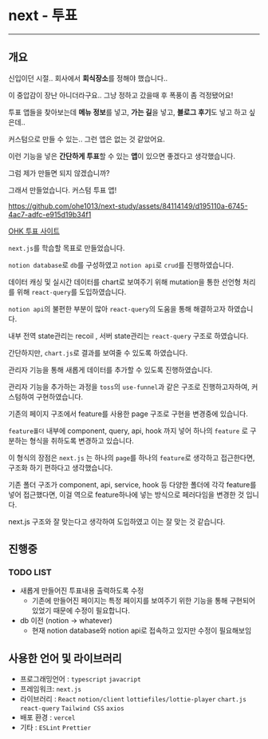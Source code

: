 # next - 투표

---

## 개요

신입이던 시절.. 회사에서 **회식장소**를 정해야 했습니다..

이 중압감이 장난 아니더라구요.. 그냥 정하고 갔을때 후 폭풍이 좀 걱정됐어요!

투표 앱들을 찾아보는데 **메뉴 정보**를 넣고, **가는 길**을 넣고, **블로그 후기**도 넣고 하고 싶은데.. 

커스텀으로 만들 수 있는.. 그런 앱은 없는 것 같았어요.

이런 기능을 넣은 **간단하게 투표**할 수 있는 **앱**이 있으면 좋겠다고 생각했습니다.

그럼 제가 만들면 되지 않겠습니까? 

그래서 만들었습니다. 커스텀 투표 앱!



https://github.com/ohe1013/next-study/assets/84114149/d195110a-6745-4ac7-adfc-e915d19b34f1



[OHK 투표 사이트](https://next-study-y6ub.vercel.app/)

`next.js`를 학습할 목표로 만들었습니다.

`notion database`로 `db`를 구성하였고 `notion api`로 `crud`를 진행하였습니다.

데이터 캐싱 및 실시간 데이터를 chart로 보여주기 위해 mutation을 통한 선언형 처리를 위해 `react-query`를 도입하였습니다.

`notion api`의 불편한 부분이 많아 `react-query`의 도움을 통해 해결하고자 하였습니다.

내부 전역 state관리는 recoil , 서버 state관리는 `react-query` 구조로 하였습니다.

간단하지만, `chart.js`로 결과를 보여줄 수 있도록 하였습니다. 

관리자 기능을 통해 새롭게 데이터를 추가할 수 있도록 진행하였습니다.

관리자 기능을 추가하는 과정을 `toss`의 `use-funnel`과 같은 구조로 진행하고자하여, 커스텀하여 구현하였습니다.

기존의 페이지 구조에서 feature를 사용한 page 구조로 구현을 변경중에 있습니다. 

`feature폴더` 내부에 component, query, api, hook 까지 넣어 하나의 `feature` 로 구분하는 형식을 취하도록 변경하고 있습니다.

이 형식의 장점은 `next.js` 는 하나의 `page`를 하나의 `feature`로 생각하고 접근한다면, 구조화 하기 편하다고 생각했습니다.

기존 폴더 구조가 component, api, service, hook 등 다양한 폴더에 각각 feature를 넣어 접근했다면, 이걸 역으로 feature하나에 넣는 방식으로 페러다임을 변경한 것 입니다.

next.js 구조와 잘 맞는다고 생각하여 도입하였고 이는 잘 맞는 것 같습니다.

## 진행중

### TODO LIST

- 새롭게 만들어진 투표내용 출력하도록 수정
    - 기존에 만들어진 페이지는 특정 페이지를 보여주기 위한 기능을 통해 구현되어 있었기 때문에 수정이 필요합니다.
- db 이전 (notion → whatever)
    - 현재 notion database와 notion api로 접속하고 있지만 수정이 필요해보임

## 사용한 언어 및 라이브러리

- 프로그래밍언어 : `typescript` `javacript`
- 프레임워크: `next.js`
- 라이브러리 : `React` `notion/client`  `lottiefiles/lottie-player` `chart.js` `react-query` `Tailwind CSS` `axios`
- 배포 환경 : `vercel`
- 기타 : `ESLint` `Prettier`
